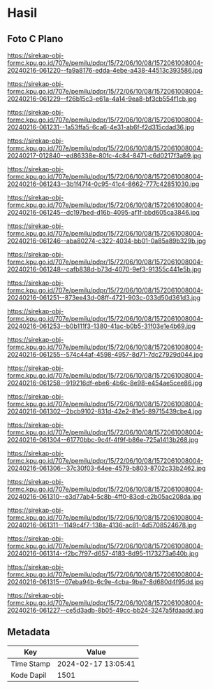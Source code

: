 # Hasil

## Foto C Plano

https://sirekap-obj-formc.kpu.go.id/707e/pemilu/pdpr/15/72/06/10/08/1572061008004-20240216-061220--fa9a8176-edda-4ebe-a438-44513c393586.jpg

https://sirekap-obj-formc.kpu.go.id/707e/pemilu/pdpr/15/72/06/10/08/1572061008004-20240216-061229--f26b15c3-e61a-4a14-9ea8-bf3cb554f1cb.jpg

https://sirekap-obj-formc.kpu.go.id/707e/pemilu/pdpr/15/72/06/10/08/1572061008004-20240216-061231--1a53ffa5-6ca6-4e31-ab6f-f2d315cdad36.jpg

https://sirekap-obj-formc.kpu.go.id/707e/pemilu/pdpr/15/72/06/10/08/1572061008004-20240217-012840--ed86338e-80fc-4c84-8471-c6d0217f3a69.jpg

https://sirekap-obj-formc.kpu.go.id/707e/pemilu/pdpr/15/72/06/10/08/1572061008004-20240216-061243--3b1f47f4-0c95-41c4-8662-777c42851030.jpg

https://sirekap-obj-formc.kpu.go.id/707e/pemilu/pdpr/15/72/06/10/08/1572061008004-20240216-061245--dc197bed-d16b-4095-af1f-bbd605ca3846.jpg

https://sirekap-obj-formc.kpu.go.id/707e/pemilu/pdpr/15/72/06/10/08/1572061008004-20240216-061246--aba80274-c322-4034-bb01-0a85a89b329b.jpg

https://sirekap-obj-formc.kpu.go.id/707e/pemilu/pdpr/15/72/06/10/08/1572061008004-20240216-061248--cafb838d-b73d-4070-9ef3-91355c441e5b.jpg

https://sirekap-obj-formc.kpu.go.id/707e/pemilu/pdpr/15/72/06/10/08/1572061008004-20240216-061251--873ee43d-08ff-4721-903c-033d50d361d3.jpg

https://sirekap-obj-formc.kpu.go.id/707e/pemilu/pdpr/15/72/06/10/08/1572061008004-20240216-061253--b0b111f3-1380-41ac-b0b5-31f03e1e4b69.jpg

https://sirekap-obj-formc.kpu.go.id/707e/pemilu/pdpr/15/72/06/10/08/1572061008004-20240216-061255--574c44af-4598-4957-8d71-7dc27929d044.jpg

https://sirekap-obj-formc.kpu.go.id/707e/pemilu/pdpr/15/72/06/10/08/1572061008004-20240216-061258--919216df-ebe6-4b6c-8e98-e454ae5cee86.jpg

https://sirekap-obj-formc.kpu.go.id/707e/pemilu/pdpr/15/72/06/10/08/1572061008004-20240216-061302--2bcb9102-831d-42e2-81e5-89715439cbe4.jpg

https://sirekap-obj-formc.kpu.go.id/707e/pemilu/pdpr/15/72/06/10/08/1572061008004-20240216-061304--61770bbc-9c4f-4f9f-b86e-725a1413b268.jpg

https://sirekap-obj-formc.kpu.go.id/707e/pemilu/pdpr/15/72/06/10/08/1572061008004-20240216-061306--37c30f03-64ee-4579-b803-8702c33b2462.jpg

https://sirekap-obj-formc.kpu.go.id/707e/pemilu/pdpr/15/72/06/10/08/1572061008004-20240216-061310--e3d77ab4-5c8b-4ff0-83cd-c2b05ac208da.jpg

https://sirekap-obj-formc.kpu.go.id/707e/pemilu/pdpr/15/72/06/10/08/1572061008004-20240216-061311--1149c4f7-138a-4136-ac81-4d5708524678.jpg

https://sirekap-obj-formc.kpu.go.id/707e/pemilu/pdpr/15/72/06/10/08/1572061008004-20240216-061314--f2bc7f97-d657-4183-8d95-1173273a640b.jpg

https://sirekap-obj-formc.kpu.go.id/707e/pemilu/pdpr/15/72/06/10/08/1572061008004-20240216-061315--07eba94b-6c9e-4cba-9be7-8d680d4f95dd.jpg

https://sirekap-obj-formc.kpu.go.id/707e/pemilu/pdpr/15/72/06/10/08/1572061008004-20240216-061227--ce5d3adb-8b05-49cc-bb24-3247a5fdaadd.jpg


## Metadata

| Key        | Value               |
| ---------- | ------------------- |
| Time Stamp | 2024-02-17 13:05:41 |
| Kode Dapil | 1501                |



